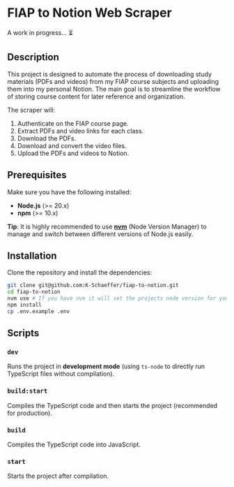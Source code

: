 # FIAP to Notion Web Scraper

A work in progress... :hourglass_flowing_sand:

## Description

This project is designed to automate the process of downloading study materials (PDFs and videos) from my FIAP course subjects and uploading them into my personal Notion. The main goal is to streamline the workflow of storing course content for later reference and organization.

The scraper will:

1. Authenticate on the FIAP course page.
2. Extract PDFs and video links for each class.
3. Download the PDFs.
4. Download and convert the video files.
5. Upload the PDFs and videos to Notion.

## Prerequisites

Make sure you have the following installed:

- **Node.js** (>= 20.x)
- **npm** (>= 10.x)

**Tip**: It is highly recommended to use **[nvm](https://github.com/nvm-sh/nvm)** (Node Version Manager) to manage and switch between different versions of Node.js easily.

## Installation

Clone the repository and install the dependencies:

```bash
git clone git@github.com:K-Schaeffer/fiap-to-notion.git
cd fiap-to-notion
nvm use # If you have nvm it will set the projects node version for you
npm install
cp .env.example .env
```

## Scripts

### `dev`

Runs the project in **development mode** (using `ts-node` to directly run TypeScript files without compilation).

### `build:start`

Compiles the TypeScript code and then starts the project (recommended for production).

### `build`

Compiles the TypeScript code into JavaScript.

### `start`

Starts the project after compilation.
